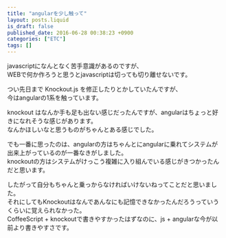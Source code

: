 ```yaml
---
title: "angularを少し触って"
layout: posts.liquid
is_draft: false
published_date: 2016-06-28 00:38:23 +0900
categories: ["ETC"]
tags: []
---
```


javascriptになんとなく苦手意識があるのですが、  
WEBで何か作ろうと思うとjavascriptは切っても切り離せないです。

つい先日まで Knockout.js を修正したりとかしていたんですが、  
今はangularの1系を触っています。

knockout はなんか手も足も出ない感じだったんですが、angularはちょっと好きになれそうな感じがあります。  
なんかほしいなと思うものがちゃんとある感じでした。

でも一番に思ったのは、angularの方はちゃんとにangularに乗れてシステムが出来上がっているのが一番なきがしました。  
knockoutの方はシステムがけっこう複雑に入り組んでいる感じがきつかったんだと思います。

したがって自分もちゃんと乗っからなければいけないねってことだと思いました。  
それにしてもKnockoutはなんであんなにも記憶できなかったんだろうっていうくらいに覚えられなかった。  
CoffeeScript + knockoutで書きやすかったはずなのに、js + angularな今が以前より書きやすさです。


